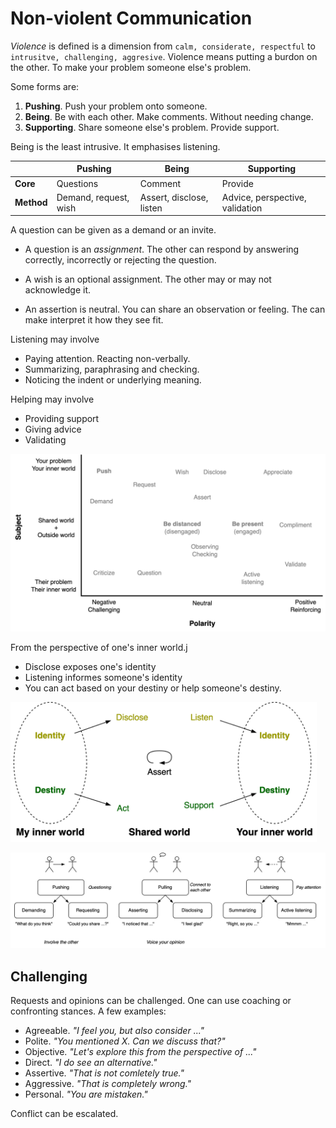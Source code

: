 # Non-violent Communication

*Violence* is defined is a dimension from `calm, considerate, respectful` to `intrusitve, challenging, aggresive`. Violence means putting a burdon on the other. To make your problem someone else's problem.

Some forms are:

1. **Pushing**. Push your problem onto someone.
2. **Being**. Be with each other. Make comments. Without needing change.
3. **Supporting**. Share someone else's problem. Provide support.

Being is the least intrusive. It emphasises listening.

|            | Pushing               | Being                    | Supporting                      |
| ---------- | --------------------- | ------------------------ | ------------------------------- |
| **Core**   | Questions             | Comment                  | Provide                         |
| **Method** | Demand, request, wish | Assert, disclose, listen | Advice, perspective, validation |



A question can be given as a demand or an invite.

- A question is an *assignment*. The other can respond by answering correctly, incorrectly or rejecting the question.

- A wish is an optional assignment. The other may or may not acknowledge it.
- An assertion is neutral. You can share an observation or feeling. The can make interpret it how they see fit.

Listening may involve

- Paying attention. Reacting non-verbally.
- Summarizing, paraphrasing and checking.
- Noticing the indent or underlying meaning.

Helping may involve

- Providing support
- Giving advice
- Validating



<img src="../img/map-inner-world-challenge-reinforce.png" alt="map-inner-world-challenge-reinforce" style="width:45em;" />

From the perspective of one's inner world.j

- Disclose exposes one's identity
- Listening informes someone's identity
- You can act based on your destiny or help someone's destiny.

<img src="../img/inner-worlds-identity-destiny.png" alt="inner-worlds-identity-destiny" style="width:35em;" />





![communication-styles-casual](../img/communication-styles-casual.png)



## Challenging

Requests and opinions can be challenged. One can use coaching or confronting stances. A few examples:

- Agreeable. *"I feel you, but also consider ..."*
- Polite. *"You mentioned X. Can we discuss that?"*
- Objective. *"Let's explore this from the perspective of ..."*
- Direct. *"I do see an alternative."*
- Assertive. *"That is not comletely true."*
- Aggressive. *"That is completely wrong."*
- Personal. *"You are mistaken."*

Conflict can be escalated.

